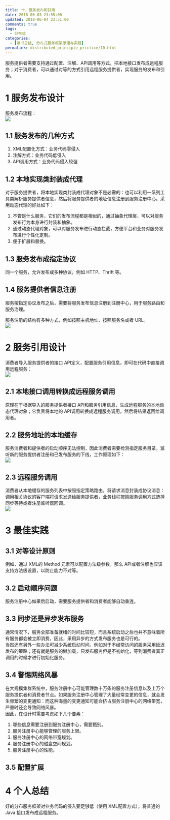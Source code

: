 ```yaml
---
title: 十、服务发布和引用
date: 2018-06-03 23:55:00
updated: 2018-06-04 23:51:00
comments: true
tags:
  - 分布式
categories: 
  - [读书总结, 分布式服务框架原理与实践]
permalink: distributed_principle_prictice/10.html    
---
```


服务提供者需要支持通过配置、注解、API调用等方式，把本地接口发布成远程服务；对于消费者，可以通过对等的方式引用远程服务提供者，实现服务的发布和引用。

# 1 服务发布设计

服务发布流程：  
![][1]

## 1.1 服务发布的几种方式

1. XML配置化方式：业务代码零侵入
2. 注解方式：业务代码低侵入
3. API调用方式：业务代码侵入较强

## 1.2 本地实现类封装成代理

对于服务提供者，将本地实现类封装成代理对象不是必需的：也可以利用一系列工具类解析服务提供者信息，然后将服务提供者的地址信息注册到服务注册中心。采用动态代理的好处如下：  
1. 不管是什么服务，它们的发布流程都是相似的，通过抽象代理层，可以对服务发布行为本身进行封装和抽象。
2. 通过动态代理对象，可以对服务发布进行动态拦截，方便平台和业务对服务发布进行个性化定制。
3. 便于扩展和替换。

## 1.3 服务发布成指定协议

同一个服务，允许发布成多种协议，例如 HTTP、Thrift 等。

## 1.4 服务提供者信息注册

服务按指定协议发布之后，需要将服务发布信息注册到注册中心，用于服务路由和服务治理。  
  
服务注册的结构有多种方式，例如按照主机地址、按照服务名或者 URL。  
![][2]

# 2 服务引用设计

消费者导入服务提供者的接口 API定义，配置服务引用信息，即可在代码中直接调用远程服务：  
![][3]  

## 2.1 本地接口调用转换成远程服务调用

原理在于根据导入的服务提供者接口 API和服务引用信息，生成远程服务的本地动态代理对象；它负责将本地的 API调用转换成远程服务调用，然后将结果返回给调用者。

## 2.2 服务地址的本地缓存

服务消费者和提供者的启动顺序无法控制，因此消费者需要检测指定服务目录，监听新的服务提供者注册和已发布服务的下线，工作原理如下：  
![][4]

## 2.3 远程服务调用

消费者从本地缓存的服务列表中按照指定策略路由，将请求消息封装成协议消息：调用相关协议的客户端将请求发送给服务提供者，业务线程按照服务调用方式选择同步等待或者注册监听器回调。  
![][5]

# 3 最佳实践

## 3.1 对等设计原则

例如，通过 XML的 Method 元素可以配置方法级参数，那么 API或者注解也应该支持方法级设置，以防止能力不对等。

## 3.2 启动顺序问题

服务注册中心如果后启动，需要服务提供者和消费者能够自动重连。

## 3.3 同步还是异步发布服务

通常情况下，服务全部准备就绪的时间比较短，而且系统启动之后也并不意味着所有服务都会被立即消费，因此，采用异步的方式发布服务也是可行的。  
当然还有另外一些办法可减少系统启动时间。例如对于不经常访问的服务采用延迟发布的策略；还有就是服务的懒加载，只发布服务但是不初始化，等到消费者真正调用的时候才进行初始化服务。

## 3.4 警惕网络风暴

在大规模集群系统中，服务注册中心可能管理数十万条的服务注册信息以及上万个服务提供者和消费者节点。如果服务注册中心管理了大量经常变更的信息，就会发生频繁的变更通知：而这种海量的变更通知可能会挤占服务注册中心的网络带宽，严重时还会导致网络风暴。  
因此，在设计时需要考虑如下几个要素：  
1. 哪些信息需要注册到服务注册中心，需要甄别。
2. 服务注册中心能够管理的服务上限。
3. 服务注册中心的网络带宽规划。
4. 服务注册中心的磁盘空间规划。
5. 服务注册中心的性能。


## 3.5 配置扩展

# 4 个人总结

好的分布服务框架对业务代码的侵入要足够低（使用 XML配置方式），将普通的 Java 接口发布成远程服务。

[1]:http://leran2deeplearnjavawebtech.oss-cn-beijing.aliyuncs.com/learn/distributed_principle_prictice/10_1.png
[2]:http://leran2deeplearnjavawebtech.oss-cn-beijing.aliyuncs.com/learn/distributed_principle_prictice/10_2.png
[3]:http://leran2deeplearnjavawebtech.oss-cn-beijing.aliyuncs.com/learn/distributed_principle_prictice/10_3.png
[4]:http://leran2deeplearnjavawebtech.oss-cn-beijing.aliyuncs.com/learn/distributed_principle_prictice/10_4.png
[5]:http://leran2deeplearnjavawebtech.oss-cn-beijing.aliyuncs.com/learn/distributed_principle_prictice/10_5.png